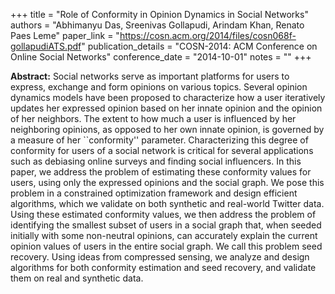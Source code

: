 +++
title = "Role of Conformity in Opinion Dynamics in Social Networks"
authors = "Abhimanyu Das, Sreenivas Gollapudi, Arindam Khan, Renato Paes Leme"
paper_link = "https://cosn.acm.org/2014/files/cosn068f-gollapudiATS.pdf"
publication_details = "COSN-2014: ACM Conference on Online Social Networks"
conference_date = "2014-10-01"
notes = ""
+++

<b>Abstract:</b>
Social networks serve as important platforms for users to express, exchange and form opinions on various topics. Several opinion dynamics models have been proposed to characterize how a user iteratively updates her expressed opinion based on her innate opinion and the opinion of her neighbors. The extent to how much a user is influenced by her neighboring opinions, as opposed to her own innate opinion, is governed by a measure of her ``conformity'' parameter. Characterizing this degree of conformity for users of a social network is critical for several applications such as debiasing online surveys and finding social influencers. In this paper, we address the problem of estimating these conformity values for users, using only the expressed opinions and the social graph. We pose this problem in a constrained optimization framework and design efficient algorithms, which we validate on both synthetic and real-world Twitter data. Using these estimated conformity values, we then address the problem of identifying the smallest subset of users in a social graph that, when seeded initially with some non-neutral opinions, can accurately explain the current opinion values of users in the entire social graph. We call this problem seed recovery. Using ideas from compressed sensing, we analyze and design algorithms for both conformity estimation and seed recovery, and validate them on real and synthetic data.

